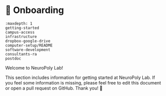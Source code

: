 # <span>👋</span> Onboarding

```{toctree}
:maxdepth: 1
getting-started
campus-access
infrastructure
dropbox-google-drive
computer-setup/README
software-development
consultants-ra
postdoc
```

Welcome to NeuroPoly Lab!

This section includes information for getting started at NeuroPoly Lab. If you feel some information is missing, please feel free to edit this document or open a pull request on GitHub. Thank you! 🙏

